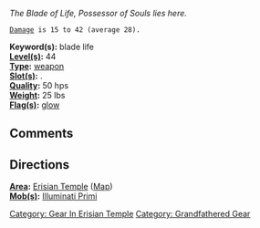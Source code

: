 *The Blade of Life, Possessor of Souls lies here.*

[`Damage`](Melee_Weapon_Values.md "wikilink")` is 15 to 42 (average 28).`

**Keyword(s):** blade life  
**[Level(s)](Object_Level.md "wikilink"):** 44  
**[Type](:Category:_Object_Types.md "wikilink"):**
[weapon](:Category:_Melee_Weapons.md "wikilink")  
**[Slot(s)](Object_Slots.md "wikilink"):** <wielded>.  
**[Quality](Object_Quality.md "wikilink"):** 50 hps  
**[Weight](Object_Weight.md "wikilink"):** 25 lbs  
**[Flag(s)](:Category:_Object_Flags.md "wikilink"):**
[glow](Glow_Flag.md "wikilink")  

## Comments

## Directions

**[Area](:Category:_Areas.md "wikilink"):** [Erisian
Temple](:Category:_Erisian_Temple.md "wikilink")
([Map](Erisian_Temple_Map.md "wikilink"))  
**[Mob(s)](:Category:_Mobs.md "wikilink"):** [Illuminati
Primi](Illuminati_Primi "wikilink")  

[Category: Gear In Erisian
Temple](Category:_Gear_In_Erisian_Temple "wikilink") [Category:
Grandfathered Gear](Category:_Grandfathered_Gear "wikilink")
